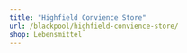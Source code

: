 ```yaml
---
title: "Highfield Convience Store"
url: /blackpool/highfield-convience-store/
shop: Lebensmittel
---
```

